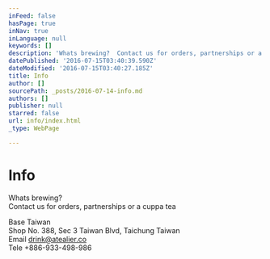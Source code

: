 ```yaml
---
inFeed: false
hasPage: true
inNav: true
inLanguage: null
keywords: []
description: 'Whats brewing?  Contact us for orders, partnerships or a cuppa tea'
datePublished: '2016-07-15T03:40:39.590Z'
dateModified: '2016-07-15T03:40:27.185Z'
title: Info
author: []
sourcePath: _posts/2016-07-14-info.md
authors: []
publisher: null
starred: false
url: info/index.html
_type: WebPage

---
```

# Info

Whats brewing?   
Contact us for orders, partnerships or a cuppa tea

Base Taiwan  
Shop No. 388, Sec 3 Taiwan Blvd, Taichung Taiwan   
Email drink@atealier.co  
Tele +886-933-498-986